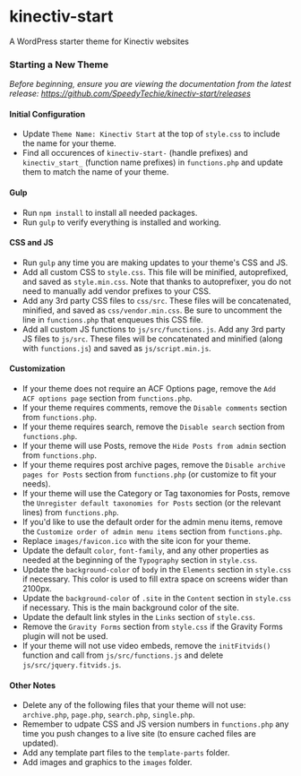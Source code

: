 # kinectiv-start
A WordPress starter theme for Kinectiv websites

### Starting a New Theme
*Before beginning, ensure you are viewing the documentation from the latest release: https://github.com/SpeedyTechie/kinectiv-start/releases*

#### Initial Configuration
* Update `Theme Name: Kinectiv Start` at the top of `style.css` to include the name for your theme.
* Find all occurences of `kinectiv-start-` (handle prefixes) and `kinectiv_start_` (function name prefixes) in `functions.php` and update them to match the name of your theme.

#### Gulp
* Run `npm install` to install all needed packages.
* Run `gulp` to verify everything is installed and working.

#### CSS and JS
* Run `gulp` any time you are making updates to your theme's CSS and JS.
* Add all custom CSS to `style.css`. This file will be minified, autoprefixed, and saved as `style.min.css`. Note that thanks to autoprefixer, you do not need to manually add vendor prefixes to your CSS.
* Add any 3rd party CSS files to `css/src`. These files will be concatenated, minified, and saved as `css/vendor.min.css`. Be sure to uncomment the line in `functions.php` that enqueues this CSS file.
* Add all custom JS functions to `js/src/functions.js`. Add any 3rd party JS files to `js/src`. These files will be concatenated and minified (along with `functions.js`) and saved as `js/script.min.js`.

#### Customization
* If your theme does not require an ACF Options page, remove the `Add ACF options page` section from `functions.php`.
* If your theme requires comments, remove the `Disable comments` section from `functions.php`.
* If your theme requires search, remove the `Disable search` section from `functions.php`.
* If your theme will use Posts, remove the `Hide Posts from admin` section from `functions.php`.
* If your theme requires post archive pages, remove the `Disable archive pages for Posts` section from `functions.php` (or customize to fit your needs).
* If your theme will use the Category or Tag taxonomies for Posts, remove the `Unregister default taxonomies for Posts` section (or the relevant lines) from `functions.php`.
* If you'd like to use the default order for the admin menu items, remove the `Customize order of admin menu items` section from `functions.php`.
* Replace `images/favicon.ico` with the site icon for your theme.
* Update the default `color`, `font-family`, and any other properties as needed at the beginning of the `Typography` section in `style.css`.
* Update the `background-color` of `body` in the `Elements` section in `style.css` if necessary. This color is used to fill extra space on screens wider than 2100px.
* Update the `background-color` of `.site` in the `Content` section in `style.css` if necessary. This is the main background color of the site.
* Update the default link styles in the `Links` section of `style.css`.
* Remove the `Gravity Forms` section from `style.css` if the Gravity Forms plugin will not be used.
* If your theme will not use video embeds, remove the `initFitvids()` function and call from `js/src/functions.js` and delete `js/src/jquery.fitvids.js`.

#### Other Notes
* Delete any of the following files that your theme will not use: `archive.php`, `page.php`, `search.php`, `single.php`.
* Remember to udpate CSS and JS version numbers in `functions.php` any time you push changes to a live site (to ensure cached files are updated).
* Add any template part files to the `template-parts` folder.
* Add images and graphics to the `images` folder.
